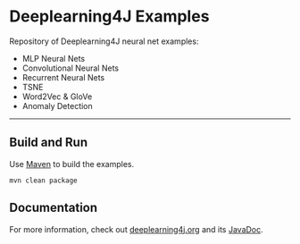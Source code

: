 Deeplearning4J Examples 
=========================
Repository of Deeplearning4J neural net examples:

- MLP Neural Nets
- Convolutional Neural Nets
- Recurrent Neural Nets
- TSNE
- Word2Vec & GloVe
- Anomaly Detection

---

## Build and Run

Use [Maven](https://maven.apache.org/) to build the examples. 

```
mvn clean package
```

## Documentation
For more information, check out [deeplearning4j.org](http://deeplearning4j.org/) and its [JavaDoc](http://deeplearning4j.org/doc/).



